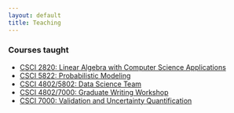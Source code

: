```yaml
---
layout: default
title: Teaching
---
```

<h3> Courses taught </h3>
<ul>
   <li><a href="syllabus-2820.pdf">CSCI 2820: Linear Algebra with Computer Science Applications</a></li>
   <li><a href="syllabus-5822.pdf">CSCI 5822: Probabilistic Modeling</a></li>
   <li><a href="syllabus-ds.pdf">CSCI 4802/5802: Data Science Team</a></li>
   <li><a href="syllabus-ds.pdf">CSCI 4802/7000: Graduate Writing Workshop</a></li>
   <li><a href="syllabus-7000.pdf">CSCI 7000: Validation and Uncertainty Quantification</a></li>
</ul>

